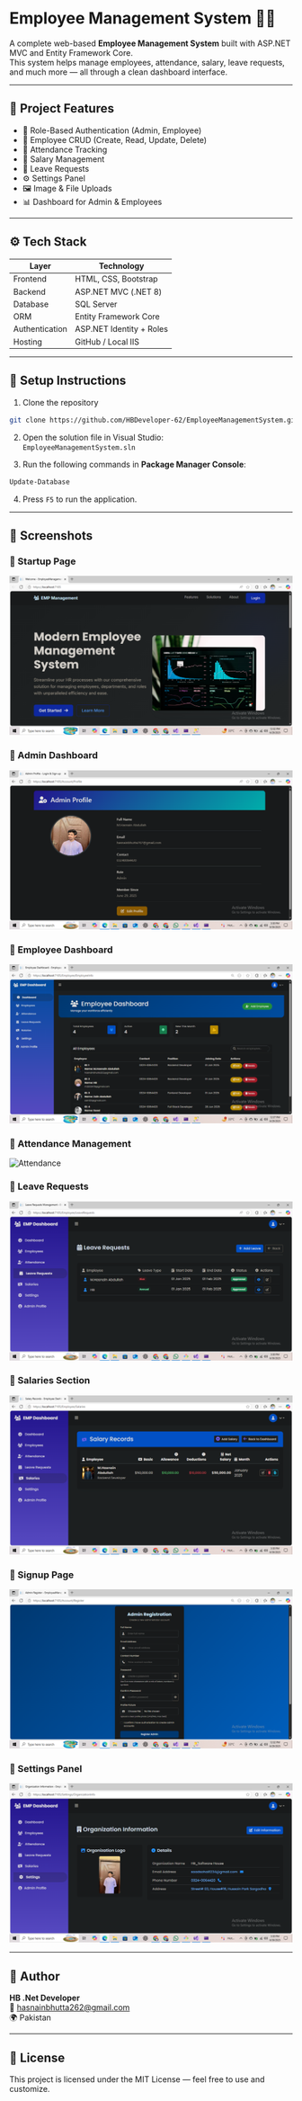# Employee Management System 👨‍💼

A complete web-based **Employee Management System** built with ASP.NET MVC and Entity Framework Core.  
This system helps manage employees, attendance, salary, leave requests, and much more — all through a clean dashboard interface.

---

## 🧠 Project Features

- 🔐 Role-Based Authentication (Admin, Employee)
- 🧾 Employee CRUD (Create, Read, Update, Delete)
- 📅 Attendance Tracking
- 💸 Salary Management
- 📝 Leave Requests
- ⚙️ Settings Panel
- 🖼️ Image & File Uploads
- 📊 Dashboard for Admin & Employees

---

## ⚙️ Tech Stack

| Layer            | Technology               |
|------------------|---------------------------|
| Frontend         | HTML, CSS, Bootstrap     |
| Backend          | ASP.NET MVC (.NET 8)     |
| Database         | SQL Server               |
| ORM              | Entity Framework Core    |
| Authentication   | ASP.NET Identity + Roles |
| Hosting          | GitHub / Local IIS       |

---

## 🚀 Setup Instructions

1. Clone the repository  
```bash
git clone https://github.com/HBDeveloper-62/EmployeeManagementSystem.git
```

2. Open the solution file in Visual Studio:  
   `EmployeeManagementSystem.sln`

3. Run the following commands in **Package Manager Console**:  
```bash
Update-Database
```

4. Press `F5` to run the application.

---

## 📸 Screenshots

### 🔹 Startup Page
![Startup](Screenshots/Startup/startup.png)

### 🔹 Admin Dashboard
![Admin](Screenshots/Admin/admin.png)

### 🔹 Employee Dashboard
![Employee Dashboard](Screenshots/Employeedashboard/dashboard.png)

### 🔹 Attendance Management
![Attendance](Screenshots/Attendnence/attendnence.png)

### 🔹 Leave Requests
![Leave Requests](Screenshots/LeaveRequests/leaverequests.png)

### 🔹 Salaries Section
![Salaries](Screenshots/Salaries/salary.png)

### 🔹 Signup Page
![Signup](Screenshots/Signup/signup.png)

### 🔹 Settings Panel
![Settings](Screenshots/Setting/setting.png)

---

## 👤 Author

**HB .Net Developer**  
📧 hasnainbhutta262@gmail.com  
🌍 Pakistan  

---

## 📃 License

This project is licensed under the MIT License — feel free to use and customize.
